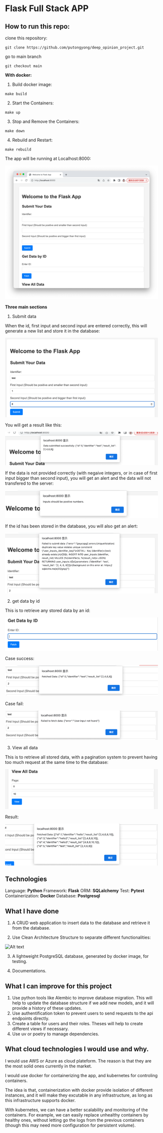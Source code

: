 # Flask Full Stack APP
## How to run this repo:

clone this repository:
```
git clone https://github.com/putongyong/deep_opinion_project.git
```

go to main branch
```
git checkout main
```

**With docker:**

1. Build docker image:
```
make build
```

2. Start the Containers:
```
make up
```

3. Stop and Remove the Containers:
```
make down
```

4. Rebuild and Restart:
```
make rebuild
```

The app will be running at Localhost:8000:

![Alt text](images/photo1.png)

**Three main sections**

1. Submit data

When the id, first input and second input are entered correctly, this will generate a new list and store it in the database:

![Alt text](images/photo2.png)

You will get a result like this:

![Alt text](images/photo3.png)

If the data is not provided correctly (with negaive integers, or in case of first input bigger than second input), you will get an alert and the data will not transfered to the server:

![Alt text](images/photo4.png)

If the id has been stored in the database, you will also get an alert: 

![Alt text](images/photo5.png)

2. get data by id

This is to retrieve any stored data by an id:

![Alt text](images/photo6.png)

Case success:

![Alt text](images/photo7.png)

Case fail:

![Alt text](images/photo8.png)

3. View all data

This is to retrieve all stored data, with a pagination system to prevent having too much request at the same time to the database:

![Alt text](images/photo9.png)

Result:

![Alt text](images/photo10.png)

## Technologies

Language: **Python**
Framework: **Flask**
ORM: **SQLalchemy**
Test: **Pytest**
Containerization: **Docker**
Database: **Postgresql**

## What I have done

1. A CRUD web application to insert data to the database and retrieve it from the database.

2. Use Clean Architecture Structure to separate different functionalities:

![Alt text](images/clean_arc.png)

3. A lightweight PostgreSQL database, generated by docker image, for testing. 

4. Documentations.

## What I can improve for this project

1. Use python tools like Alembic to improve database migration. This will help to update the database structure if we add new models, and it will provide a history of these updates.
2. Use authentification token to prevent users to send requests to the api endpoints directly.
3. Create a table for users and their roles. Theses will help to create different views if necessary.
4. Use uv or poetry to manage dependencies.

## What cloud technologies I would use and why.

I would use AWS or Azure as cloud plateform. The reason is that they are the most solid ones currently in the market.

I would use docker for containerizing the app, and kubernetes for controling containers.

The idea is that, containerization with docker provide isolation of different instances, and it will make they excutable in any infrastructure, as long as this infrastructure supports docker.

With kubernetes, we can have a better scalability and monitoring of the containers. For example, we can easily replace unhealthy containers by healthy ones, without letting go the logs from the previous containers (though this may need more configuration for persistent volume).